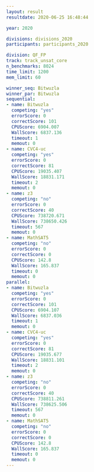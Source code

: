 ```yaml
---
layout: result
resultdate: 2020-06-25 16:48:44

year: 2020

divisions: divisions_2020
participants: participants_2020

division: QF_FP
track: track_unsat_core
n_benchmarks: 8024
time_limit: 1200
mem_limit: 60

winner_seq: Bitwuzla
winner_par: Bitwuzla
sequential:
- name: Bitwuzla
  competing: "yes"
  errorScore: 0
  correctScore: 101
  CPUScore: 6904.007
  WallScore: 6837.136
  timeout: 1
  memout: 0
- name: CVC4-uc
  competing: "yes"
  errorScore: 0
  correctScore: 81
  CPUScore: 19035.407
  WallScore: 18831.171
  timeout: 2
  memout: 0
- name: z3
  competing: "no"
  errorScore: 0
  correctScore: 40
  CPUScore: 738720.671
  WallScore: 738650.426
  timeout: 567
  memout: 0
- name: MathSAT5
  competing: "no"
  errorScore: 0
  correctScore: 0
  CPUScore: 142.8
  WallScore: 165.837
  timeout: 0
  memout: 0
parallel:
- name: Bitwuzla
  competing: "yes"
  errorScore: 0
  correctScore: 101
  CPUScore: 6904.107
  WallScore: 6837.036
  timeout: 1
  memout: 0
- name: CVC4-uc
  competing: "yes"
  errorScore: 0
  correctScore: 81
  CPUScore: 19035.677
  WallScore: 18831.101
  timeout: 2
  memout: 0
- name: z3
  competing: "no"
  errorScore: 0
  correctScore: 40
  CPUScore: 738811.261
  WallScore: 738625.506
  timeout: 567
  memout: 0
- name: MathSAT5
  competing: "no"
  errorScore: 0
  correctScore: 0
  CPUScore: 142.8
  WallScore: 165.837
  timeout: 0
  memout: 0
---
```

